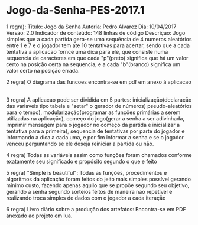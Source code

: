 # Jogo-da-Senha-PES-2017.1

1 regra): Titulo: Jogo da Senha
        Autoria: Pedro Alvarez
        Dia: 10/04/2017
        Versāo: 2.0
        Indicador de conteúdo: 148 linhas de código
        Descriçāo: Jogo simples que a cada partida gera-se uma sequência de 4 numeros aleatórios entre 1 e 7 e o jogador tem ate
 10 tentativas para acertar, sendo que a cada tentativa a aplicacao fornce uma dica para ele, que consiste numa sequencia de
 caracteres em que cada "p"(preto) significa que há um valor certo na posiçāo certa na sequencia, e a cada "b"(branco) significa
 um valor certo na posiçāo errada. 
 
  2 regra) O diagrama das funcoes encontra-se em pdf em anexo à aplicacao
          
          
3 regra) A aplicacao pode ser dividida em 5 partes: inicializaçāo(declaracāo das variaveis tipo tabela e "setar" o gerador de números)
pseudo-aleatórios para o tempo), modularizaçāo(programar as funções primárias a serem utilizadas na aplicaçāo), começo do jogo(gerar 
a senha a ser adivinhada, imprimir mensagem para o jogador no começo da partida e inicializar a tentativa para a primeira), sequencia de tentativas
por parte do jogador e informando a dica a cada uma, e por fim informar a senha e se o jogador venceu perguntando se ele deseja reiniciar
a partida ou nāo.

4 regra) Todas as variáveis assim como funções foram chamados conforme exatamente seu significado e propósito segundo o que e feito

5 regra) "Simple is beautiful": Todas as funções, procedimentos e algoritmos da aplicaçāo foram feitos do jeito mais simples possível gerando mínimo custo, fazendo apenas aquilo que se propõe segundo seu objetivo, gerando a senha segundo sorteios feitos de maneira nao repetível e realizando troca simples de dados com o jogador a cada iteraçāo

6 regra) Livro diário sobre a produçāo dos artefatos: Encontra-se em PDF anexado ao projeto em lua.


          
